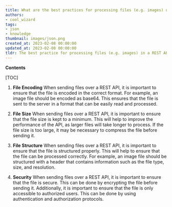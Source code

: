 ```yaml
---
title: What are the best practices for processing files (e.g. images) using a rest api?
authors:
- cool_wizard
tags:
- json
- knowledge
thumbnail: images/json.png
created_at: 2023-02-08 00:00:00
updated_at: 2023-02-08 00:00:00
tldr: The best practice for processing files (e.g. images) in a REST API is to base64 encode the files and send them as part of the JSON request body.
---
```


**Contents**

[TOC]

1. **File Encoding**
When sending files over a REST API, it is important to ensure that the file is encoded in the correct format. For example, an image file should be encoded as base64. This ensures that the file is sent to the server in a format that can be easily read and processed.

2. **File Size**
When sending files over a REST API, it is important to ensure that the file size is kept to a minimum. This will help to improve the performance of the API, as larger files will take longer to process. If the file size is too large, it may be necessary to compress the file before sending it.

3. **File Structure**
When sending files over a REST API, it is important to ensure that the file is structured properly. This will help to ensure that the file can be processed correctly. For example, an image file should be structured with a header that contains information such as the file type, size, and resolution.

4. **Security**
When sending files over a REST API, it is important to ensure that the file is secure. This can be done by encrypting the file before sending it. Additionally, it is important to ensure that the file is only accessible to authorized users. This can be done by using authentication and authorization protocols.
